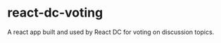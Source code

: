 react-dc-voting
===============

A react app built and used by React DC for voting on discussion topics.
